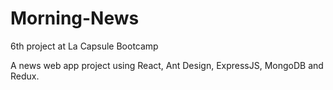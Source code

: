 # Morning-News
6th project at La Capsule Bootcamp

A news web app project using React, Ant Design, ExpressJS, MongoDB and Redux.
